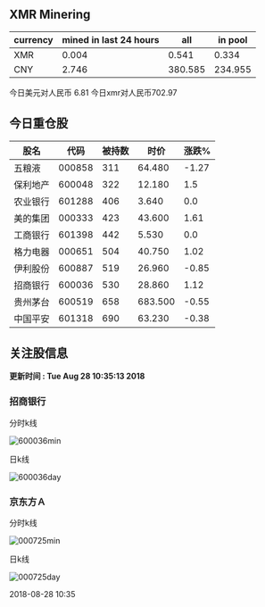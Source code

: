## XMR Minering

|currency|mined in last 24 hours|all|in pool|
|---|---|---|---|
|XMR|0.004|0.541|0.334|
|CNY|2.746|380.585|234.955|

今日美元对人民币 6.81	今日xmr对人民币702.97


## 今日重仓股 

|股名|代码|被持数|时价|涨跌%|
|---|---|---|---|---|
|五粮液|000858|311|64.480|-1.27|
|保利地产|600048|322|12.180|1.5|
|农业银行|601288|406|3.640|0.0|
|美的集团|000333|423|43.600|1.61|
|工商银行|601398|442|5.530|0.0|
|格力电器|000651|504|40.750|1.02|
|伊利股份|600887|519|26.960|-0.85|
|招商银行|600036|530|28.860|1.12|
|贵州茅台|600519|658|683.500|-0.55|
|中国平安|601318|690|63.230|-0.38|

## 关注股信息
**更新时间 : Tue Aug 28 10:35:13 2018**
### 招商银行 
分时k线

![600036min](http://image.sinajs.cn/newchart/min/n/sh600036.gif)

日k线

![600036day](http://image.sinajs.cn/newchart/daily/n/sh600036.gif)

### 京东方Ａ 
分时k线

![000725min](http://image.sinajs.cn/newchart/min/n/sz000725.gif)

日k线

![000725day](http://image.sinajs.cn/newchart/daily/n/sz000725.gif)

2018-08-28 10:35